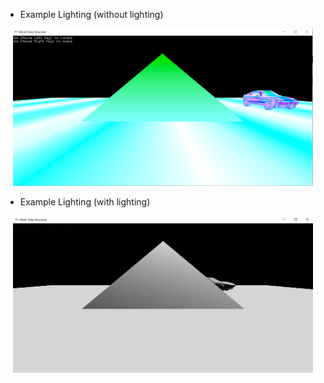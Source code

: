 
* Example Lighting (without lighting)

<p align="center">
  <img src="ScreenShot Original.png" width="480"/>
</p>


* Example Lighting (with lighting)

<p align="center">
  <img src="ScreenShot Light.png" width="480"/>
</p>
